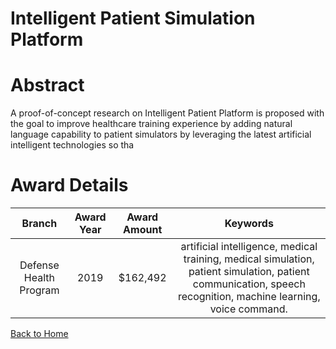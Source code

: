 
Intelligent Patient Simulation Platform
=======================================

# Abstract


A proof-of-concept research on Intelligent Patient Platform is proposed with the goal to improve healthcare training experience by adding natural language capability to patient simulators by leveraging the latest artificial intelligent technologies so tha  

# Award Details

|Branch|Award Year|Award Amount|Keywords|
| :---: | :---: | :---: | :---: |
|Defense Health Program|2019|$162,492|artificial intelligence, medical training, medical simulation, patient simulation, patient communication, speech recognition, machine learning, voice command.|
  
  


[Back to Home](https://github.com/chrischow/dod_sbir_awards/Reports/DJ/#1816)